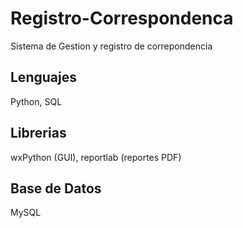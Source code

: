 # Registro-Correspondenca
Sistema de Gestion y registro de correpondencia
## Lenguajes
Python, SQL
## Librerias
wxPython (GUI), reportlab (reportes PDF)
## Base de Datos
MySQL
